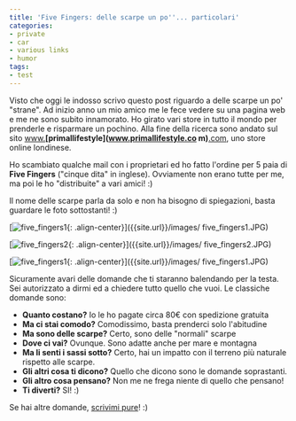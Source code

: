 ```yaml
---
title: 'Five Fingers: delle scarpe un po''... particolari'
categories:
- private
- car
- various links
- humor
tags:
- test
---
```

Visto che oggi le indosso scrivo questo post riguardo a delle scarpe un po'
"strane". Ad inizio anno un mio amico me le fece vedere su una pagina web e me
ne sono subito innamorato. Ho girato vari store in tutto il mondo per
prenderle e risparmare un pochino. Alla fine della ricerca sono andato sul
sito [www.](www.primallifestyle.com)**[primallifestyle](www.primallifestyle.co
m)**[.com](www.primallifestyle.com), uno store online londinese.

Ho scambiato qualche mail con i proprietari ed ho fatto l'ordine per 5 paia di
**Five Fingers** ("cinque dita" in inglese). Ovviamente non erano tutte per
me, ma poi le ho "distribuite" a vari amici! :)

Il nome delle scarpe parla da solo e non ha bisogno di spiegazioni, basta
guardare le foto sottostanti! :)

[![five_fingers1]({{site.url}}/images/five_fingers1.JPG){: .align-center}]({{site.url}}/images/
five_fingers1.JPG)

[![five_fingers2]({{site.url}}/images/five_fingers2.JPG){: .align-center}]({{site.url}}/images/
five_fingers2.JPG)

[![five_fingers1]({{site.url}}/images/five_fingers1.JPG){: .align-center}]({{site.url}}/images/
five_fingers1.JPG)

Sicuramente avari delle domande che ti staranno balendando per la testa. Sei
autorizzato a dirmi ed a chiedere tutto quello che vuoi. Le classiche domande
sono:

  * **Quanto costano?** Io le ho pagate circa 80€ con spedizione gratuita
  * **Ma ci stai comodo?** Comodissimo, basta prenderci solo l'abitudine
  * **Ma sono delle scarpe?** Certo, sono delle "normali" scarpe
  * **Dove ci vai?** Ovunque. Sono adatte anche per mare e montagna
  * **Ma li senti i sassi sotto?** Certo, hai un impatto con il terreno più naturale rispetto alle scarpe.
  * **Gli altri cosa ti dicono?** Quello che dicono sono le domande soprastanti.
  * **Gli altro cosa pensano?** Non me ne frega niente di quello che pensano!
  * **Ti diverti?** SI! :)
  

  
Se hai altre domande, [scrivimi pure]({{site.url}}/chi-e-diegor/)! :)

